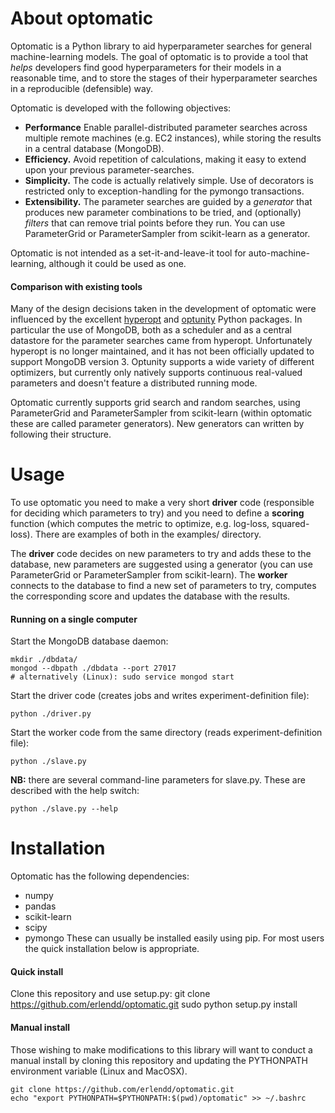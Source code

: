 # About optomatic
Optomatic is a Python library to aid hyperparameter searches for general machine-learning models. The goal of optomatic is to provide a tool that *helps* developers find good hyperparameters for their models in a reasonable time, and to store the stages of their hyperparameter searches in a reproducible (defensible) way.

Optomatic is developed with the following objectives:
* **Performance** Enable parallel-distributed parameter searches across multiple remote machines (e.g. EC2 instances), while storing the results in a central database (MongoDB).
* **Efficiency.** Avoid repetition of calculations, making it easy to extend upon your previous parameter-searches.
* **Simplicity.** The code is actually relatively simple. Use of decorators is restricted only to exception-handling for the pymongo transactions.
* **Extensibility.** The parameter searches are guided by a *generator* that produces new parameter combinations to be tried, and (optionally) *filters* that can remove trial points before they run. You can use ParameterGrid or ParameterSampler from scikit-learn as a generator.

Optomatic is not intended as a set-it-and-leave-it tool for auto-machine-learning, although it could be used as one. 

#### Comparison with existing tools
Many of the design decisions taken in the development of optomatic were influenced by the excellent [hyperopt](https://github.com/hyperopt/hyperopt) and [optunity](https://github.com/claesenm/optunity) Python packages. In particular the use of MongoDB, both as a scheduler and as a central datastore for the parameter searches came from hyperopt. Unfortunately hyperopt is no longer maintained, and it has not been officially updated to support MongoDB version 3. Optunity supports a wide variety of different optimizers, but currently only natively supports continuous real-valued parameters and doesn't feature a distributed running mode.

Optomatic currently supports grid search and random searches, using ParameterGrid and ParameterSampler from scikit-learn (within optomatic these are called parameter generators). New generators can written by following their structure.

# Usage
To use optomatic you need to make a very short **driver** code (responsible for deciding which parameters to try) and you need to define a **scoring** function (which computes the metric to optimize, e.g. log-loss, squared-loss). There are examples of both in the examples/ directory.

The **driver** code decides on new parameters to try and adds these to the database, new parameters are suggested using a generator (you can use ParameterGrid or ParameterSampler from scikit-learn). The **worker** connects to the database to find a new set of parameters to try, computes the corresponding score and updates the database with the results. 

#### Running on a single computer
Start the MongoDB database daemon:

    mkdir ./dbdata/
    mongod --dbpath ./dbdata --port 27017
    # alternatively (Linux): sudo service mongod start

Start the driver code (creates jobs and writes experiment-definition file):

    python ./driver.py

Start the worker code from the same directory (reads experiment-definition file):

    python ./slave.py 

**NB:** there are several command-line parameters for slave.py. These are described with the help switch:

    python ./slave.py --help

# Installation

Optomatic has the following dependencies:
* numpy
* pandas
* scikit-learn
* scipy
* pymongo
These can usually be installed easily using pip. For most users the quick installation below is appropriate.

#### Quick install
Clone this repository and use setup.py:
    git clone https://github.com/erlendd/optomatic.git
    sudo python setup.py install

#### Manual install
Those wishing to make modifications to this library will want to conduct a manual install by cloning this repository and updating the PYTHONPATH environment variable (Linux and MacOSX).

    git clone https://github.com/erlendd/optomatic.git
    echo "export PYTHONPATH=$PYTHONPATH:$(pwd)/optomatic" >> ~/.bashrc



